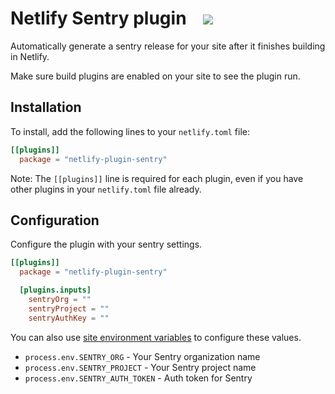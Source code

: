 # Netlify Sentry plugin &nbsp;&nbsp;&nbsp;<a href="https://app.netlify.com/start/deploy?repository=https://github.com/netlify/netlify-sentry-plugin"><img src="https://www.netlify.com/img/deploy/button.svg"></a>

Automatically generate a sentry release for your site after it finishes building in Netlify.

Make sure build plugins are enabled on your site to see the plugin run.

## Installation

To install, add the following lines to your `netlify.toml` file:

```toml
[[plugins]]
  package = "netlify-plugin-sentry"
```

Note: The `[[plugins]]` line is required for each plugin, even if you have other plugins in your `netlify.toml` file already.

## Configuration

Configure the plugin with your sentry settings.

```toml
[[plugins]]
  package = "netlify-plugin-sentry"

  [plugins.inputs]
    sentryOrg = ""
    sentryProject = ""
    sentryAuthKey = ""
```

You can also use [site environment variables](https://docs.netlify.com/configure-builds/environment-variables/) to configure these values.

- `process.env.SENTRY_ORG` - Your Sentry organization name
- `process.env.SENTRY_PROJECT` - Your Sentry project name
- `process.env.SENTRY_AUTH_TOKEN` - Auth token for Sentry
